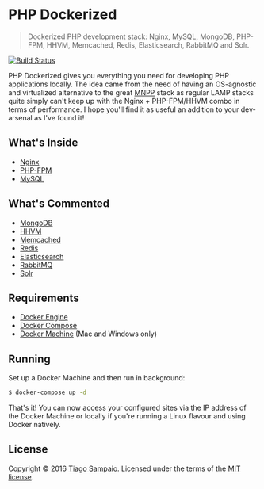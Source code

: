 # PHP Dockerized

> Dockerized PHP development stack: Nginx, MySQL, MongoDB, PHP-FPM, HHVM, Memcached, Redis, Elasticsearch, RabbitMQ and Solr.

[![Build Status](https://travis-ci.org/tiagosampaio/php-dockerized.svg?branch=master)](https://travis-ci.org/tiagosampaio/php-dockerized)

PHP Dockerized gives you everything you need for developing PHP applications locally. The idea came from the need of having an OS-agnostic and virtualized alternative to the great [MNPP](https://github.com/jyr/MNPP) stack as regular LAMP stacks quite simply can't keep up with the Nginx + PHP-FPM/HHVM combo in terms of performance. I hope you'll find it as useful an addition to your dev-arsenal as I've found it!

## What's Inside

* [Nginx](http://nginx.org/)
* [PHP-FPM](http://php-fpm.org/)
* [MySQL](http://www.mysql.com/)

## What's Commented

* [MongoDB](http://www.mongodb.org/)
* [HHVM](http://www.hhvm.com/)
* [Memcached](http://memcached.org/)
* [Redis](http://redis.io/)
* [Elasticsearch](http://www.elasticsearch.org/)
* [RabbitMQ](https://www.rabbitmq.com/)
* [Solr](http://lucene.apache.org/solr/)

## Requirements

* [Docker Engine](https://docs.docker.com/installation/)
* [Docker Compose](https://docs.docker.com/compose/)
* [Docker Machine](https://docs.docker.com/machine/) (Mac and Windows only)

## Running

Set up a Docker Machine and then run in background:

```sh
$ docker-compose up -d
```

That's it! You can now access your configured sites via the IP address of the Docker Machine or locally if you're running a Linux flavour and using Docker natively.

## License

Copyright &copy; 2016 [Tiago Sampaio](http://tiagosampaio.com). Licensed under the terms of the [MIT license](LICENSE.md).

